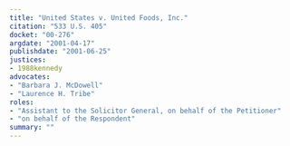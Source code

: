 ```yaml
---
title: "United States v. United Foods, Inc."
citation: "533 U.S. 405"
docket: "00-276"
argdate: "2001-04-17"
publishdate: "2001-06-25"
justices:
- 1988kennedy
advocates:
- "Barbara J. McDowell"
- "Laurence H. Tribe"
roles:
- "Assistant to the Solicitor General, on behalf of the Petitioner"
- "on behalf of the Respondent"
summary: ""
---
```


